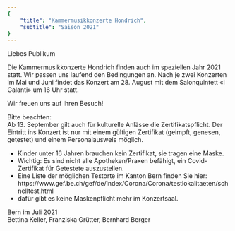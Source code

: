 ```yaml
---
{
    "title": "Kammermusikkonzerte Hondrich",
    "subtitle": "Saison 2021"
}
---
```


Liebes Publikum

Die Kammermusikkonzerte Hondrich finden auch im speziellen Jahr 2021 statt.
Wir passen uns laufend den Bedingungen an.
Nach je zwei Konzerten im Mai und Juni findet das Konzert am 28. August mit dem Salonquintett «I Galanti» um 16 Uhr statt.

Wir freuen uns auf Ihren Besuch!

<div class="corona">
Bitte beachten:</br>
Ab 13. September gilt auch für kulturelle Anlässe die Zertifikatspflicht. Der Eintritt ins Konzert ist nur mit einem gültigen Zertifikat (geimpft, genesen, getestet) und einem Personalausweis möglich. </br>

<ul>
<li>Kinder unter 16 Jahren brauchen kein Zertifikat, sie tragen eine Maske.</li>
<li>Wichtig: Es sind nicht alle Apotheken/Praxen befähigt, ein Covid-Zertifikat für Getestete auszustellen.</li>
<li>Eine Liste der möglichen Testorte im Kanton Bern finden Sie hier: https://www.gef.be.ch/gef/de/index/Corona/Corona/testlokalitaeten/schnelltest.html</li>
<li>dafür gibt es keine Maskenpflicht mehr im Konzertsaal.</li>
</ul>
</div>

Bern im Juli 2021  
Bettina Keller, Franziska Grütter, Bernhard Berger
